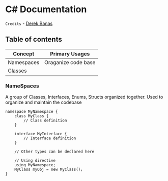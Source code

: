 # C# Documentation

`Credits` - [Derek Banas](https://www.youtube.com/watch?v=M5ugY7fWydE&list=PLIYnvkUb_DYpoyA0nIVpOKFLAOG5DsOxE&index=1&t=63s)

## Table of contents

|  Concept     | Primary Usages  |
| ---------------- | -------------------- |
| Namespaces |  Oraganize code base|
| Classes | |


### NameSpaces

A group of Classes, Interfaces, Enums, Structs organized together. Used to organize and maintain the codebase

```
namespace MyNamespace {
    class MyClass {
        // Class definition
    }

    interface MyInterface {
        // Interface definition
    }

    // Other types can be declared here

    // Using directive
    using MyNamespace;
    MyClass myObj = new MyClass();
}
```

